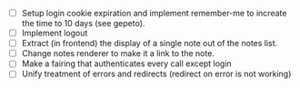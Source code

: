 - [ ] Setup login cookie expiration and implement remember-me to increate the time to 10 days (see gepeto).
- [ ] Implement logout
- [ ] Extract (in frontend) the display of a single note out of the notes list.
- [ ] Change notes renderer to make it a link to the note.
- [ ] Make a fairing that authenticates every call except login
- [ ] Unify treatment of errors and redirects (redirect on error is not working)
